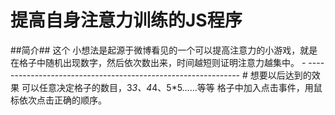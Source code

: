 # 提高自身注意力训练的JS程序 #
##简介##
这个 小想法是起源于微博看见的一个可以提高注意力的小游戏，就是在格子中随机出现数字，然后依次数出来，时间越短则证明注意力越集中。
- -------------------------------------------------------------
# 想要以后达到的效果
可以任意决定格子的数目，3*3、4*4、5*5……等等
格子中加入点击事件，用鼠标依次点击正确的顺序。
